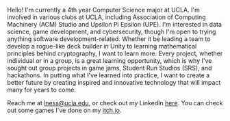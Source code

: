 Hello! I'm currently a 4th year Computer Science major at UCLA. I'm involved in various clubs at UCLA, including Association of Computing Machinery (ACM) Studio and Upsilon Pi Epsilon (UPE). I'm interested in data science, game development, and cybersecurity, though I'm open to trying anything software development-related. Whether it be leading a team to develop a rogue-like deck builder in Unity to learning mathematical principles behind cryptography, I want to learn more. Every project, whether individual or in a group, is a great learning opportunity, which is why I've sought out group projects in game jams, Student Run Studios (SRS), and hackathons. In putting what I've learned into practice, I want to create a better future by creating inspired and innovative technology that will impact many for years to come. 

Reach me at lness@ucla.edu, or check out my LinkedIn [here](https://www.linkedin.com/in/laura-ness-39921b223/). You can check out some games I've done on my [itch.io](https://lness02.itch.io/). 

<!---
lness02/lness02 is a ✨ special ✨ repository because its `README.md` (this file) appears on your GitHub profile.
You can click the Preview link to take a look at your changes.
--->
